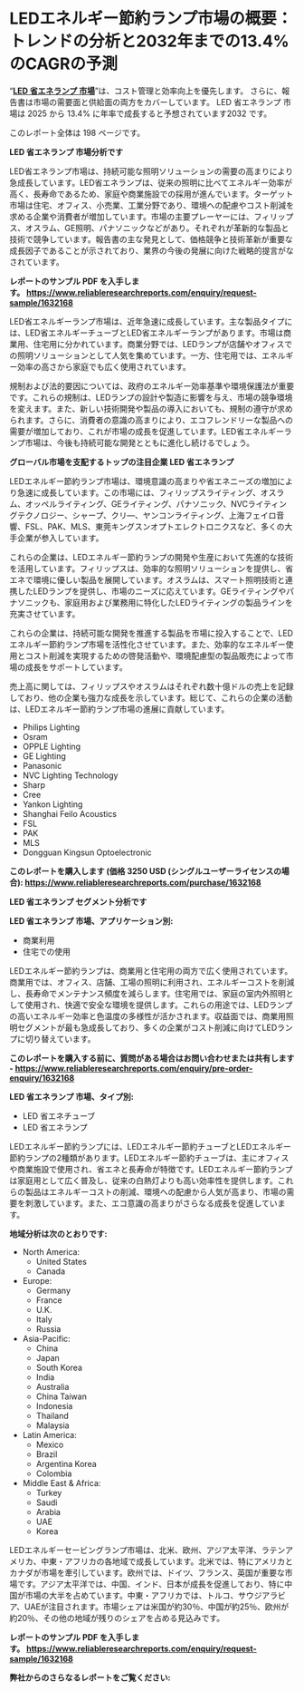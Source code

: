 <p><h1>LEDエネルギー節約ランプ市場の概要：トレンドの分析と2032年までの13.4%のCAGRの予測</h1></p><p>&ldquo;<strong><a href="https://www.reliableresearchreports.com/led-energy-saving-lamps-market-r1632168?utm_campaign=107&utm_medium=9&utm_source=Github&utm_content=ia&utm_term=18042025&utm_id=led-energy-saving-lamps">LED 省エネランプ 市場</a></strong>&rdquo;は、コスト管理と効率向上を優先します。 さらに、報告書は市場の需要面と供給面の両方をカバーしています。 LED 省エネランプ 市場は 2025 から 13.4% に年率で成長すると予想されています2032 です。</p>
<p>このレポート全体は 198 ページです。</p>
<p><strong>LED 省エネランプ 市場分析です</strong></p>
<p><p>LED省エネランプ市場は、持続可能な照明ソリューションの需要の高まりにより急成長しています。LED省エネランプは、従来の照明に比べてエネルギー効率が高く、長寿命であるため、家庭や商業施設での採用が進んでいます。ターゲット市場は住宅、オフィス、小売業、工業分野であり、環境への配慮やコスト削減を求める企業や消費者が増加しています。市場の主要プレーヤーには、フィリップス、オスラム、GE照明、パナソニックなどがあり。それぞれが革新的な製品と技術で競争しています。報告書の主な発見として、価格競争と技術革新が重要な成長因子であることが示されており、業界の今後の発展に向けた戦略的提言がなされています。</p></p>
<p><strong>レポートのサンプル PDF を入手します。&nbsp;<a href="https://www.reliableresearchreports.com/enquiry/request-sample/1632168?utm_campaign=107&utm_medium=9&utm_source=Github&utm_content=ia&utm_term=18042025&utm_id=led-energy-saving-lamps">https://www.reliableresearchreports.com/enquiry/request-sample/1632168</a></strong></p>
<p><p>LED省エネルギーランプ市場は、近年急速に成長しています。主な製品タイプには、LED省エネルギーチューブとLED省エネルギーランプがあります。市場は商業用、住宅用に分かれています。商業分野では、LEDランプが店舗やオフィスでの照明ソリューションとして人気を集めています。一方、住宅用では、エネルギー効率の高さから家庭でも広く使用されています。</p><p>規制および法的要因については、政府のエネルギー効率基準や環境保護法が重要です。これらの規制は、LEDランプの設計や製造に影響を与え、市場の競争環境を変えます。また、新しい技術開発や製品の導入においても、規制の遵守が求められます。さらに、消費者の意識の高まりにより、エコフレンドリーな製品への需要が増加しており、これが市場の成長を促進しています。LED省エネルギーランプ市場は、今後も持続可能な開発とともに進化し続けるでしょう。</p></p>
<p><strong>グローバル市場を支配するトップの注目企業 LED 省エネランプ</strong></p>
<p><p>LEDエネルギー節約ランプ市場は、環境意識の高まりや省エネニーズの増加により急速に成長しています。この市場には、フィリップスライティング、オスラム、オッペルライティング、GEライティング、パナソニック、NVCライティングテクノロジー、シャープ、クリ―、ヤンコンライティング、上海フェイロ音響、FSL、PAK、MLS、東莞キングスンオプトエレクトロニクスなど、多くの大手企業が参入しています。</p><p>これらの企業は、LEDエネルギー節約ランプの開発や生産において先進的な技術を活用しています。フィリップスは、効率的な照明ソリューションを提供し、省エネで環境に優しい製品を展開しています。オスラムは、スマート照明技術と連携したLEDランプを提供し、市場のニーズに応えています。GEライティングやパナソニックも、家庭用および業務用に特化したLEDライティングの製品ラインを充実させています。</p><p>これらの企業は、持続可能な開発を推進する製品を市場に投入することで、LEDエネルギー節約ランプ市場を活性化させています。また、効率的なエネルギー使用とコスト削減を実現するための啓発活動や、環境配慮型の製品販売によって市場の成長をサポートしています。</p><p>売上高に関しては、フィリップスやオスラムはそれぞれ数十億ドルの売上を記録しており、他の企業も強力な成長を示しています。総じて、これらの企業の活動は、LEDエネルギー節約ランプ市場の進展に貢献しています。</p></p>
<p><ul><li>Philips Lighting</li><li>Osram</li><li>OPPLE Lighting</li><li>GE Lighting</li><li>Panasonic</li><li>NVC Lighting Technology</li><li>Sharp</li><li>Cree</li><li>Yankon Lighting</li><li>Shanghai Feilo Acoustics</li><li>FSL</li><li>PAK</li><li>MLS</li><li>Dongguan Kingsun Optoelectronic</li></ul></p>
<p><strong>このレポートを購入します (価格 3250 USD (シングルユーザーライセンスの場合):&nbsp;<a href="https://www.reliableresearchreports.com/purchase/1632168?utm_campaign=107&utm_medium=9&utm_source=Github&utm_content=ia&utm_term=18042025&utm_id=led-energy-saving-lamps">https://www.reliableresearchreports.com/purchase/1632168</a></strong></p>
<p><strong>LED 省エネランプ セグメント分析です</strong></p>
<p><strong>LED 省エネランプ 市場、アプリケーション別:</strong></p>
<p><ul><li>商業利用</li><li>住宅での使用</li></ul></p>
<p><p>LEDエネルギー節約ランプは、商業用と住宅用の両方で広く使用されています。商業用では、オフィス、店舗、工場の照明に利用され、エネルギーコストを削減し、長寿命でメンテナンス頻度を減らします。住宅用では、家庭の室内外照明として使用され、快適で安全な環境を提供します。これらの用途では、LEDランプの高いエネルギー効率と色温度の多様性が活かされます。収益面では、商業用照明セグメントが最も急成長しており、多くの企業がコスト削減に向けてLEDランプに切り替えています。</p></p>
<p><strong>このレポートを購入する前に、質問がある場合はお問い合わせまたは共有します - <a href="https://www.reliableresearchreports.com/enquiry/pre-order-enquiry/1632168?utm_campaign=107&utm_medium=9&utm_source=Github&utm_content=ia&utm_term=18042025&utm_id=led-energy-saving-lamps">https://www.reliableresearchreports.com/enquiry/pre-order-enquiry/1632168</a></strong></p>
<p><strong>LED 省エネランプ 市場、タイプ別:</strong></p>
<p><ul><li>LED 省エネチューブ</li><li>LED 省エネランプ</li></ul></p>
<p><p>LEDエネルギー節約ランプには、LEDエネルギー節約チューブとLEDエネルギー節約ランプの2種類があります。LEDエネルギー節約チューブは、主にオフィスや商業施設で使用され、省エネと長寿命が特徴です。LEDエネルギー節約ランプは家庭用として広く普及し、従来の白熱灯よりも高い効率性を提供します。これらの製品はエネルギーコストの削減、環境への配慮から人気が高まり、市場の需要を刺激しています。また、エコ意識の高まりがさらなる成長を促進しています。</p></p>
<p><strong>地域分析は次のとおりです:</strong></p>
<p><ul>
    <li>
        North America:
        <ul>
            <li>United States</li>
            <li>Canada</li>
        </ul>
    </li>
    <li>
        Europe:
        <ul>
            <li>Germany</li>
            <li>France</li>
            <li>U.K.</li>
            <li>Italy</li>
            <li>Russia</li>
        </ul>
    </li>
    <li>
        Asia-Pacific:
        <ul>
            <li>China</li>
            <li>Japan</li>
            <li>South Korea</li>
            <li>India</li>
            <li>Australia</li>
            <li>China Taiwan</li>
            <li>Indonesia</li>
            <li>Thailand</li>
            <li>Malaysia</li>
        </ul>
    </li>
    <li>
        Latin America:
        <ul>
            <li>Mexico</li>
            <li>Brazil</li>
            <li>Argentina Korea</li>
            <li>Colombia</li>
        </ul>
    </li>
    <li>
        Middle East & Africa:
        <ul>
            <li>Turkey</li>
            <li>Saudi</li>
            <li>Arabia</li>
            <li>UAE</li>
            <li>Korea</li>
        </ul>
    </li>
    </ul></p>
<p><p>LEDエネルギーセービングランプ市場は、北米、欧州、アジア太平洋、ラテンアメリカ、中東・アフリカの各地域で成長しています。北米では、特にアメリカとカナダが市場を牽引しています。欧州では、ドイツ、フランス、英国が重要な市場です。アジア太平洋では、中国、インド、日本が成長を促進しており、特に中国が市場の大半を占めています。中東・アフリカでは、トルコ、サウジアラビア、UAEが注目されます。市場シェアは米国が約30％、中国が約25％、欧州が約20％、その他の地域が残りのシェアを占める見込みです。</p></p>
<p><strong>レポートのサンプル PDF を入手します。&nbsp;<a href="https://www.reliableresearchreports.com/enquiry/request-sample/1632168?utm_campaign=107&utm_medium=9&utm_source=Github&utm_content=ia&utm_term=18042025&utm_id=led-energy-saving-lamps">https://www.reliableresearchreports.com/enquiry/request-sample/1632168</a></strong></p>
<p><strong></strong></p>
<p><strong></strong></p>
<p><strong></strong></p>
<p><strong></strong></p>
<p><strong>弊社からのさらなるレポートをご覧ください:</strong></p>
<p><strong><p></p><p></p><p></p></strong></p>